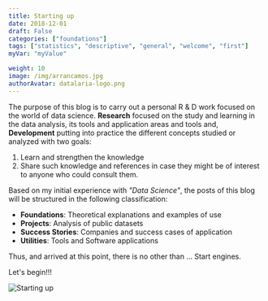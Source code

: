 ```yaml
---
title: Starting up
date: 2018-12-01
draft: False
categories: ["foundations"]
tags: ["statistics", "descriptive", "general", "welcome", "first"]
myVar: "myValue"

weight: 10
image: /img/arrancamos.jpg
authorAvatar: datalaria-logo.png
---
```


The purpose of this blog is to carry out a personal R & D work focused on the world of data science. **Research** focused on the study and learning in the data analysis, its tools and application areas and tools and, **Development** putting into practice the different concepts studied or analyzed with two goals:

 1.	Learn and strengthen the knowledge
 2.	Share such knowledge and references in case they might be of interest to anyone who could consult them.

Based on my initial experience with *"Data Science"*, the posts of this blog will be structured in the following classification:

 *	**Foundations**: Theoretical explanations and examples of use
 * **Projects**: Analysis of public datasets
 * **Success Stories**: Companies and success cases of application
 *	**Utilities**: Tools and Software applications

 Thus, and arrived at this point, there is no other than ... Start engines.

 Let's begin!!!

![Starting up](/img/arrancamos.jpg)
